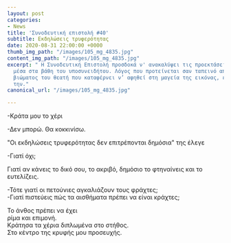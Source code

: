 ```yaml
---
layout: post
categories:
- News
title: 'Συνοδευτική επιστολή #40'
subtitle: Εκδηλώσεις τρυφερότητας
date: 2020-08-31 22:00:00 +0000
thumb_img_path: "/images/105_mg_4835.jpg"
content_img_path: "/images/105_mg_4835.jpg"
excerpt: " Η Συνοδευτική Επιστολή προσδοκά ν' ανακαλύψει τις προεκτάσεις της εικόνας
  μέσα στα βάθη του υποσυνειδήτου. Λόγος που προτείνεται σαν ταπεινό απαύγασμα του
  βιώματος του θεατή που καταφέρνει ν’ αφηθεί στη μαγεία της εικόνας, επαναδημιουργώντας
  την."
canonical_url: "/images/105_mg_4835.jpg"

---
```

\-Κράτα μου το χέρι

\-Δεν μπορώ. Θα κοκκινίσω.

"Οι  εκδηλώσεις τρυφερότητας δεν επιτρέπονται δημόσια" της έλεγε

\-Γιατί όχι;

Γιατί αν κάνεις το δικό σου, το ακριβό, δημόσιο το φτηναίνεις και το ευτελίζεις.

\-Τότε γιατί οι πετούνιες αγκαλιάζουν τους φράχτες;  
\-Γιατί πιστεύεις πώς τα αισθήματα πρέπει να είναι κράχτες;

Το άνθος πρέπει να έχει  
ρίμα και επιμονή.  
Κράτησα τα χέρια διπλωμένα στο στήθος.  
Στο κέντρο της κρυφής μου προσευχής.